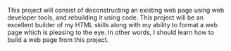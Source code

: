This project will consist of deconstructing an existing web page using web developer tools, and rebuilding it using code. This project will be an excellent builder of my HTML skills along with my ability to format a web page which is pleasing to the eye. In other words, I should learn how to build a web page from this project.
